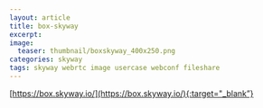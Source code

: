 ```yaml
---
layout: article
title: box-skyway
excerpt: 
image:
  teaser: thumbnail/boxskyway_400x250.png
categories: skyway
tags: skyway webrtc image usercase webconf fileshare
---
```



[https://box.skyway.io/](https://box.skyway.io/){:target="_blank”}